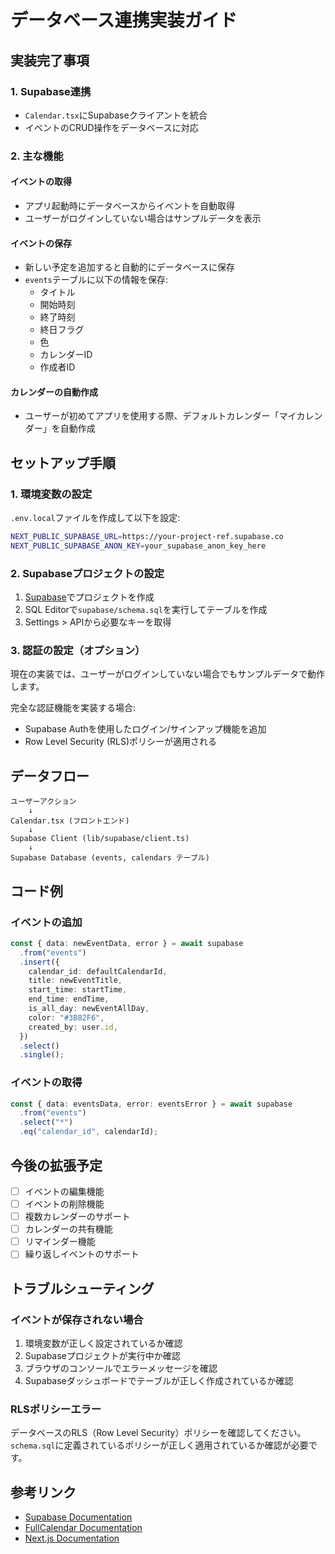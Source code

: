 # データベース連携実装ガイド

## 実装完了事項

### 1. Supabase連携

- `Calendar.tsx`にSupabaseクライアントを統合
- イベントのCRUD操作をデータベースに対応

### 2. 主な機能

#### イベントの取得

- アプリ起動時にデータベースからイベントを自動取得
- ユーザーがログインしていない場合はサンプルデータを表示

#### イベントの保存

- 新しい予定を追加すると自動的にデータベースに保存
- `events`テーブルに以下の情報を保存:
  - タイトル
  - 開始時刻
  - 終了時刻
  - 終日フラグ
  - 色
  - カレンダーID
  - 作成者ID

#### カレンダーの自動作成

- ユーザーが初めてアプリを使用する際、デフォルトカレンダー「マイカレンダー」を自動作成

## セットアップ手順

### 1. 環境変数の設定

`.env.local`ファイルを作成して以下を設定:

```bash
NEXT_PUBLIC_SUPABASE_URL=https://your-project-ref.supabase.co
NEXT_PUBLIC_SUPABASE_ANON_KEY=your_supabase_anon_key_here
```

### 2. Supabaseプロジェクトの設定

1. [Supabase](https://supabase.com/)でプロジェクトを作成
2. SQL Editorで`supabase/schema.sql`を実行してテーブルを作成
3. Settings > APIから必要なキーを取得

### 3. 認証の設定（オプション）

現在の実装では、ユーザーがログインしていない場合でもサンプルデータで動作します。

完全な認証機能を実装する場合:

- Supabase Authを使用したログイン/サインアップ機能を追加
- Row Level Security (RLS)ポリシーが適用される

## データフロー

```
ユーザーアクション
    ↓
Calendar.tsx (フロントエンド)
    ↓
Supabase Client (lib/supabase/client.ts)
    ↓
Supabase Database (events, calendars テーブル)
```

## コード例

### イベントの追加

```typescript
const { data: newEventData, error } = await supabase
  .from("events")
  .insert({
    calendar_id: defaultCalendarId,
    title: newEventTitle,
    start_time: startTime,
    end_time: endTime,
    is_all_day: newEventAllDay,
    color: "#3B82F6",
    created_by: user.id,
  })
  .select()
  .single();
```

### イベントの取得

```typescript
const { data: eventsData, error: eventsError } = await supabase
  .from("events")
  .select("*")
  .eq("calendar_id", calendarId);
```

## 今後の拡張予定

- [ ] イベントの編集機能
- [ ] イベントの削除機能
- [ ] 複数カレンダーのサポート
- [ ] カレンダーの共有機能
- [ ] リマインダー機能
- [ ] 繰り返しイベントのサポート

## トラブルシューティング

### イベントが保存されない場合

1. 環境変数が正しく設定されているか確認
2. Supabaseプロジェクトが実行中か確認
3. ブラウザのコンソールでエラーメッセージを確認
4. Supabaseダッシュボードでテーブルが正しく作成されているか確認

### RLSポリシーエラー

データベースのRLS（Row Level Security）ポリシーを確認してください。
`schema.sql`に定義されているポリシーが正しく適用されているか確認が必要です。

## 参考リンク

- [Supabase Documentation](https://supabase.com/docs)
- [FullCalendar Documentation](https://fullcalendar.io/docs)
- [Next.js Documentation](https://nextjs.org/docs)
